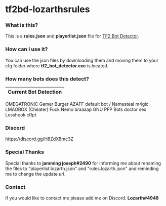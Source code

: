 # tf2bd-lozarthsrules

### What is this?
This is a **rules.json** and **playerlist.json** file for [TF2 Bot Detector](https://github.com/PazerOP/tf2_bot_detector "TF2 Bot Detector").

### How can I use it?
You can use the json files by downloading them and moving them to your cfg folder where **tf2_bot_detector.exe** is located.

### How many bots does this detect?
Current Bot Detection |
------------- | 
OMEGATRONIC
Gamer Burger AZAFF
default bot / Namesteal
m4gic
LMAOBOX (Cheater)
Fuck Nemo
braaaap
GNU PFP Bots
doctor sex
Lesshook
cRpt

### Discord
https://discord.gg/H8ZdX8mc3Z

### Special Thanks
Special thanks to **jamming joseph#2490** for informing me about renaming the files to "playerlist.lozarth.json" and "rules.lozarth.json" and reminding me to change the update url.

### Contact
If you would like to contact me please add me on Discord.
**Lozarth#4948**
